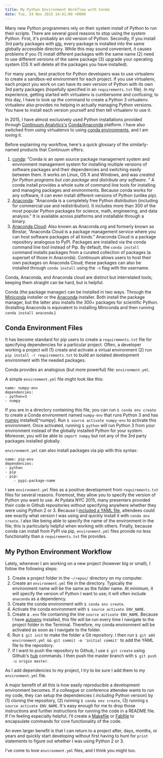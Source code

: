 ```yaml
---
title: My Python Environment Workflow with Conda
date: Tue, 24 Nov 2015 14:41:00 +0000
---
```

Many new Python programmers rely on their system install of Python to run
their scripts. There are several good reasons to stop using the system Python.
First, it's probably an old version of Python. Secondly, if you install 3rd
party packages with [pip](https://pypi.python.org/pypi/pip), every package is
installed into the same globally accessible directory. While this may sound
convenient, it causes problems if you (1) install different packages with the
same name (2) need to use different versions of the same package (3) upgrade
your operating system (OS X will delete all the packages you have installed).

For many years, best practice for Python developers was to use virtualenv to
create a sandbox-ed environment for each project. If you use virtualenv, each
project you work on can have its own version of Python with its own 3rd party
packages (hopefully specified in an `requirements.txt` file). In my
experience, getting started with virtualenv is cumbersome and confusing; to
this day, I have to look up the command to create a Python 3 virtualenv.
virtualenv also provides no helping in actually managing Python versions. You
have to install each version yourself and then tell virtualenv to use it.

In 2015, I have almost exclusively used Python installations provided through
[Continuum Analytics's](https://www.continuum.io/ "Continuum")
[Conda/Anaconda](http://conda.pydata.org/docs/intro.html "Intro to conda —
Conda   documentation") platform. I have also switched from using virtualenvs
to using [conda environments](http://conda.pydata.org/docs/using/envs.html
"Managing environments — Conda documentation"), and I am loving it.

Before explaining my workflow, here's a quick glossary of the similarly-named
products that Continuum offers.

  1. [conda](http://conda.pydata.org/docs/intro.html): "Conda is an open source package management system and environment management system for installing multiple versions of software packages and their dependencies and switching easily between them. It works on Linux, OS X and Windows, and was _created for Python programs but can package and distribute any software._ " A conda install provides a whole suite of command line tools for installing and managing packages and environments. Because conda works for any software, it can even install different versions of Python (unlike pip).
  2. [Anaconda](https://www.continuum.io/downloads): "Anaconda is a completely free Python distribution (including for commercial use and redistribution). It includes more than 300 of the most popular Python packages for science, math, engineering, and data analysis." It is available across platforms and installable through a binary.
  3. [Anaconda Cloud](https://anaconda.org): Also known as Anaconda.org and formerly known as Binstar, "Anaconda Cloud is a package management service where you can host software packages of all kinds." Anaconda Cloud is a package repository analogous to PyPI. Packages are installed via the conda command line tool instead of Pip. By default, the `conda install` command installs packages from a curated collection of packages (a superset of those in Anaconda). Continuum allows users to host their own packages on Anaconda Cloud; these packages can also be installed through `conda install` using the `-n` flag with the username.

Conda, Anaconda, and Anaconda cloud are distinct but interrelated tools;
keeping them straight can be hard, but is helpful.

Conda (the package manager) can be installed in two ways. Through the
[Miniconda](http://conda.pydata.org/miniconda.html) installer or the
[Anaconda](https://www.continuum.io/downloads) installer. Both install the
package manager, but the latter also installs the 300+ packages for scientific
Python. (Installing Anaconda is equivalent to installing Miniconda and then
running `conda install anaconda`.)

## Conda Environment Files

It has become standard for pip users to create a `requirements.txt` file for
specifying dependencies for a particular project. Often, a developer working a
project will (1) create and activate a virtual environment (2) run `pip
install -r requirements.txt` to build an isolated development environment with
the needed packages.

Conda provides an analogous (but more powerful) file: `environment.yml`.

A simple `environment.yml` file might look like this:

    
    
    name: numpy-env
    dependencies:
    - python=3
    - numpy

If you are in a directory containing this file, you can run `$ conda env
create` to create a Conda environment named `numpy-env` that runs Python 3 and
has [numpy](http://www.numpy.org/ "NumPy — Numpy") installed[^numpy]. Run `$
source activate numpy-env` to activate this environment. Once activated,
running `$ python` will run Python 3 from your environment instead of the
globally installed Python for your system. Moreover, you will be able to
`import numpy` but not any of the 3rd party packages installed globally.

`environment.yml` can also install packages via pip with this syntax:

    
    
    name: pip-env
    dependencies:
    - python
    - pip
    - pip:
        - pypi-package-name

I see `environment.yml` files as a positive development from
`requirements.txt` files for several reasons. Foremost, they allow you to
specify the version of Python you want to use. At Pydata NYC 2015, many
presenters provided their code in Github repositories without specifying
anywhere whether they were using Python 2 or 3. Because I [included a YAML file](https://github.com/tdhopper/pydata-nyc-2015/blob/55b9d2892b18e1d191325fc1890740901723dcfd/environment.yml),
attendees could see exactly what version I was using and quickly install it
with `conda env create`. I also like being able to specify the name of the
environment in the file; this is particularly helpful when working with
others. Finally, because conda can install from PyPI via pip,
`environment.yml` files provide no less functionality than a
`requirements.txt` file provides.

## My Python Environment Workflow

Lately, whenever I am working on a new project (however big or small), I
follow the following steps:

  1. Create a project folder in the `~/repos/` directory on my computer.
  2. Create an `environment.yml` file in the directory. Typically the environment name will be the same as the folder name. At minimum, it will specify the version of Python I want to use; it will often include `anaconda` as a dependency.
  3. Create the conda environment with `$ conda env create`.
  4. Activate the conda environment with `$ source activate ENV_NAME`.
  5. Create a `.env` file containing the line `source activate ENV_NAME`. Because I have [autoenv](https://github.com/kennethreitz/autoenv) installed, this file will be run every time I navigate to the project folder in the Terminal. Therefore, my conda environment will be activated as soon as I navigate to the folder.
  6. Run `$ git init` to make the folder a Git repository. I then run `$ git add environment.yml && git commit -m 'initial commit'` to add the YAML file to the repository.
  7. If I want to push the repository to Github, I use `$ git create` using Github's [hub](https://github.com/github/hub) commands. I then push the master branch with `$ git push -u origin master`.

As I add dependencies to my project, I try to be sure I add them to my
`environment.yml` file.

A major benefit of all this is how easily reproducible a development
environment becomes. If a colleague or conference attendee wants to run my
code, they can setup the dependencies ( _including_ Python version) by (1)
cloning the repository, (2) running `$ conda env create`, (3) running `$
source activate ENV_NAME`. It's easy enough for me to drop those instructions
and further instructions for running the code in a README file. If I'm feeling
especially helpful, I'll create a
[Makefile](http://mrbook.org/blog/tutorials/make/ "Makefiles – Mrbook's
Stuff") or [Fabfile](http://www.fabfile.org/ "Welcome to Fabric! — Fabric
documentation") to encapsulate commands for core functionality of the code.

An even larger benefit is that I can return to a project after, days, months,
or years and quickly start developing without first having to hunt for `print`
statements to figure out whether I was using Python 2 or 3.

I've come to love `environment.yml` files, and I think you might too.
